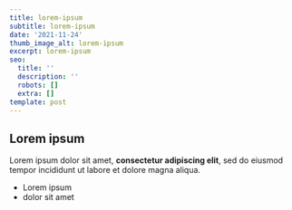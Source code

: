 ```yaml
---
title: lorem-ipsum
subtitle: lorem-ipsum
date: '2021-11-24'
thumb_image_alt: lorem-ipsum
excerpt: lorem-ipsum
seo:
  title: ''
  description: ''
  robots: []
  extra: []
template: post
---
```

## Lorem ipsum

Lorem ipsum dolor sit amet, **consectetur adipiscing elit**, sed do eiusmod tempor incididunt ut labore et dolore magna aliqua.

- Lorem ipsum
- dolor sit amet